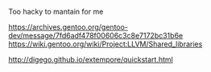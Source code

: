 Too hacky to mantain for me

https://archives.gentoo.org/gentoo-dev/message/7fd6adf478f00606c3c8e7172bc31b6e
https://wiki.gentoo.org/wiki/Project:LLVM/Shared_libraries

http://digego.github.io/extempore/quickstart.html
